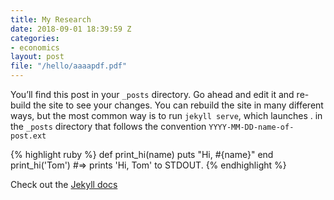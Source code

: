 ```yaml
---
title: My Research
date: 2018-09-01 18:39:59 Z
categories:
- economics
layout: post
file: "/hello/aaaapdf.pdf"
---
```


You’ll find this post in your `_posts` directory. Go ahead and edit it and re-build the site to see your changes. You can rebuild the site in many different ways, but the most common way is to run `jekyll serve`, which launches . in the `_posts` directory that follows the convention `YYYY-MM-DD-name-of-post.ext`

{% highlight ruby %}
def print_hi(name)
  puts "Hi, #{name}"
end
print_hi('Tom')
#=> prints 'Hi, Tom' to STDOUT.
{% endhighlight %}

Check out the [Jekyll docs][jekyll-docs]

[jekyll-docs]: https://jekyllrb.com/docs/home
